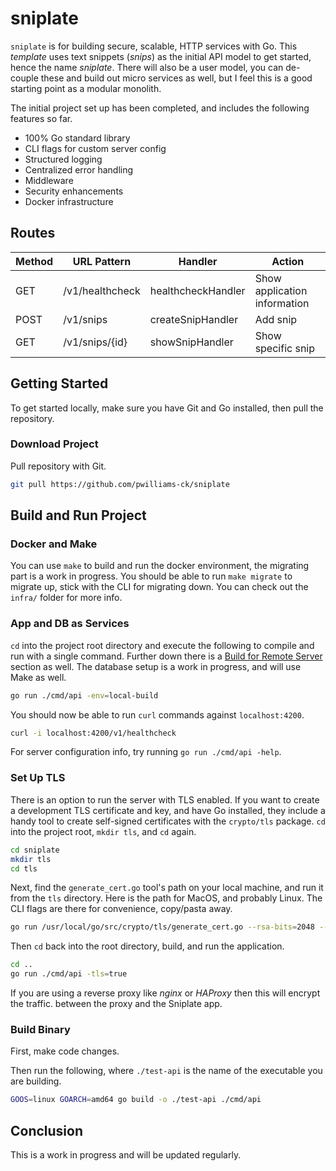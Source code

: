 # sniplate

`sniplate` is for building secure, scalable, HTTP services with Go. This
_template_ uses text snippets (_snips_) as the initial API model to get started,
hence the name _sniplate_. There will also be a user model, you can de-couple
these and build out micro services as well, but I feel this is a good starting
point as a modular monolith.

The initial project set up has been completed, and includes the following
features so far.

- 100% Go standard library
- CLI flags for custom server config
- Structured logging
- Centralized error handling
- Middleware
- Security enhancements
- Docker infrastructure

## Routes

| Method | URL Pattern     | Handler            | Action                       |
| ------ | --------------- | ------------------ | ---------------------------- |
| GET    | /v1/healthcheck | healthcheckHandler | Show application information |
| POST   | /v1/snips       | createSnipHandler  | Add snip                     |
| GET    | /v1/snips/{id}  | showSnipHandler    | Show specific snip           |

## Getting Started

To get started locally, make sure you have Git and Go installed, then pull the
repository.

### Download Project

Pull repository with Git.

```bash
git pull https://github.com/pwilliams-ck/sniplate
```

## Build and Run Project

### Docker and Make

You can use `make` to build and run the docker environment, the migrating part
is a work in progress. You should be able to run `make migrate` to migrate up,
stick with the CLI for migrating down. You can check out the `infra/` folder for
more info.

### App and DB as Services

`cd` into the project root directory and execute the following to compile and
run with a single command. Further down there is a
[Build for Remote Server](#build-for-remote-server) section as well. The
database setup is a work in progress, and will use Make as well.

```bash
go run ./cmd/api -env=local-build
```

You should now be able to run `curl` commands against `localhost:4200`.

```bash
curl -i localhost:4200/v1/healthcheck
```

For server configuration info, try running `go run ./cmd/api -help`.

### Set Up TLS

There is an option to run the server with TLS enabled. If you want to create a
development TLS certificate and key, and have Go installed, they include a handy
tool to create self-signed certificates with the `crypto/tls` package. `cd` into
the project root, `mkdir tls`, and `cd` again.

```bash
cd sniplate
mkdir tls
cd tls
```

Next, find the `generate_cert.go` tool's path on your local machine, and run it
from the `tls` directory. Here is the path for MacOS, and probably Linux. The
CLI flags are there for convenience, copy/pasta away.

```bash
go run /usr/local/go/src/crypto/tls/generate_cert.go --rsa-bits=2048 --host=localhost
```

Then `cd` back into the root directory, build, and run the application.

```bash
cd ..
go run ./cmd/api -tls=true
```

If you are using a reverse proxy like _nginx_ or _HAProxy_ then this will
encrypt the traffic. between the proxy and the Sniplate app.

### Build Binary

First, make code changes.

Then run the following, where `./test-api` is the name of the executable you are
building.

```bash
GOOS=linux GOARCH=amd64 go build -o ./test-api ./cmd/api
```

## Conclusion

This is a work in progress and will be updated regularly.
